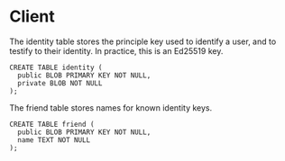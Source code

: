 # Client

The identity table stores the principle key used to identify a user,
and to testify to their identity. In practice, this is an Ed25519 key.

```
CREATE TABLE identity (
  public BLOB PRIMARY KEY NOT NULL,
  private BLOB NOT NULL
);
```

The friend table stores names for known identity keys.

```
CREATE TABLE friend (
  public BLOB PRIMARY KEY NOT NULL,
  name TEXT NOT NULL
);
```